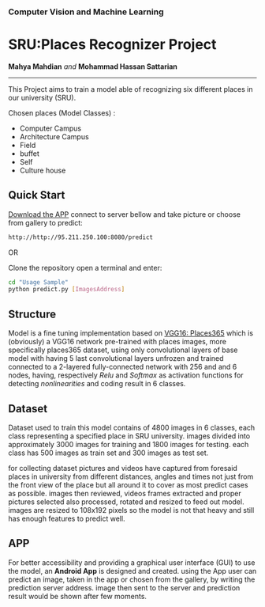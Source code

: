 ###  Computer Vision and Machine Learning

# SRU:Places Recognizer Project

**Mahya Mahdian** _and_
**Mohammad Hassan Sattarian**

---

This Project aims to train a model able of recognizing six different places in our university (SRU).

Chosen places (Model Classes) :

- Computer Campus
- Architecture Campus
- Field
- buffet
- Self
- Culture house

## Quick Start

[Download the APP]('http://mhsattarian.com/projects/Places%20Recognizer.apk') connect to server bellow and take picture or choose from gallery to predict:

```html
http://http://95.211.250.100:8080/predict
```

OR

Clone the repository open a terminal and enter:

```bash
cd "Usage Sample"
python predict.py [ImagesAddress]
```

## Structure

Model is a fine tuning implementation based on [VGG16: Places365](https://github.com/GKalliatakis/Keras-VGG16-places365) which is (obviously) a VGG16 network pre-trained with places images, more specifically places365 dataset, using only convolutional layers of base model with having 5 last convolutional layers unfrozen and trained connected to a 2-layered  fully-connected network with 256 and and 6 nodes, having, respectively _Relu_ and _Softmax_ as activation functions for detecting _nonlinearities_ and coding result in 6 classes.

## Dataset

Dataset used to train this model contains of 
4800 images in 6 classes, each class representing a specified place in SRU university.
images divided into approximately 3000 images for training and 1800 images for testing. each class has 500 images as train set and 300 images as test set.

for collecting dataset pictures and videos have captured from foresaid places in university from different distances, angles and times not just from the front view of the place but all around it to cover as most predict cases as possible.
images then reviewed, videos frames extracted and proper pictures selected also processed, rotated and resized to feed out model. images are resized to 108x192 pixels so the model is not that heavy and still has enough features to predict well.

## APP

For better accessibility and providing a graphical user interface (GUI) to use the model, an **Android App** is designed and created. using the App user can predict an image, taken in the app or chosen from the gallery, by writing the prediction server address. image then sent to the server and prediction result would be shown after few moments.